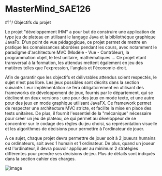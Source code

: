 # MasterMind_SAE126
#1°/ Objectifs du projet

Le projet "développement IHM" a pour but de construire une application de type jeu de plateau en utilisant le langage Java et la bibliothèque graphique JavaFx. D'un point de vue pédagogique, ce projet permet de mettre en pratique les connaissances abordées pendant les cours, avec notamment le paradigme d'architecture MVC (Modèle - Vue - Contrôleur), la programmation objet, le test unitaire, mathématiques ... Ce projet étant transversal à la formation, les attendus mettent également en jeu des matières telles que l'expression, l'anglais et l'économie-droit.

Afin de garantir que les objectifs et délivrables attendus soient respectés, le sujet n'est pas libre. Les jeux possibles sont décrits dans la section suivante. Leur implémentation se fera obligatoirement en utilisant des frameworks de développement de jeux, fournis par le département, qui se déclinent en deux versions : une pour des jeux en mode texte, et une autre pour des jeux en mode graphique utilisant JavaFX.  Ce framework permet de respecter une architecture MVC stricte, et facilite la mise en place des tests unitaires. De plus, il fournit l'essentiel de la "mécanique" nécessaire pour créer un jeu de plateau, ce qui permet au développeur de se concentrer sur le codage des règles du jeu choisi, sa représentation visuelle et les algorithmes de décisions pour permettre à l'ordinateur de jouer.

A ce sujet, chaque projet devra permettre de jouer soit à 2 joueurs humains ou ordinateurs, soit avec 1 humain et 1 ordinateur. De plus, quand un joueur est l'ordinateur, il devra pouvoir appliquer au minimum 2 stratégies différentes pour prendre ses décisions de jeu. Plus de détails sont indiqués dans la section cahier des charges.

![image](https://user-images.githubusercontent.com/114138178/235857664-04b06e80-c5f8-4440-9cdc-5968be7a4467.png)
